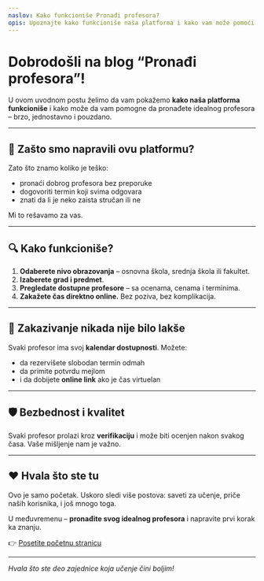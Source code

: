 ```yaml
---
naslov: Kako funkcioniše Pronađi profesora?
opis: Upoznajte kako funkcioniše naša platforma i kako vam može pomoći da pronađete idealnog profesora za privatne časove.
---
```


# Dobrodošli na blog “Pronađi profesora”!

U ovom uvodnom postu želimo da vam pokažemo **kako naša platforma funkcioniše** i kako može da vam pomogne da pronađete idealnog profesora – brzo, jednostavno i pouzdano.

---

## 🎯 Zašto smo napravili ovu platformu?

Zato što znamo koliko je teško:

- pronaći dobrog profesora bez preporuke
- dogovoriti termin koji svima odgovara
- znati da li je neko zaista stručan ili ne

Mi to rešavamo za vas.

---

## 🔍 Kako funkcioniše?

1. **Odaberete nivo obrazovanja** – osnovna škola, srednja škola ili fakultet.
2. **Izaberete grad i predmet**.
3. **Pregledate dostupne profesore** – sa ocenama, cenama i terminima.
4. **Zakažete čas direktno online.** Bez poziva, bez komplikacija.

---

## 📅 Zakazivanje nikada nije bilo lakše

Svaki profesor ima svoj **kalendar dostupnosti**. Možete:

- da rezervišete slobodan termin odmah
- da primite potvrdu mejlom
- i da dobijete **online link** ako je čas virtuelan

---

## 🛡️ Bezbednost i kvalitet

Svaki profesor prolazi kroz **verifikaciju** i može biti ocenjen nakon svakog časa. Vaše mišljenje nam je važno.

---

## ❤️ Hvala što ste tu

Ovo je samo početak. Uskoro sledi više postova: saveti za učenje, priče naših korisnika, i još mnogo toga.

U međuvremenu – **pronađite svog idealnog profesora** i napravite prvi korak ka znanju.

👉 [Posetite početnu stranicu](https://www.pronadjiprofesora.com)

---

*Hvala što ste deo zajednice koja učenje čini boljim!*

